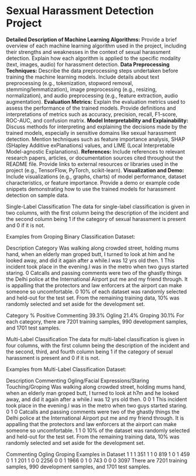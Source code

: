 # Sexual Harassment Detection Project

**Detailed Description of Machine Learning Algorithms:**
Provide a brief overview of each machine learning algorithm used in the project, including their strengths and weaknesses in the context of sexual harassment detection.
Explain how each algorithm is applied to the specific modality (text, images, audio) for harassment detection.
**Data Preprocessing Techniques:**
Describe the data preprocessing steps undertaken before training the machine learning models.
Include details about text preprocessing (e.g., tokenization, stopword removal, stemming/lemmatization), image preprocessing (e.g., resizing, normalization), and audio preprocessing (e.g., feature extraction, audio augmentation).
**Evaluation Metrics:**
Explain the evaluation metrics used to assess the performance of the trained models.
Provide definitions and interpretations of metrics such as accuracy, precision, recall, F1-score, ROC-AUC, and confusion matrix.
**Model Interpretability and Explainability:**
Discuss methods for interpreting and explaining the decisions made by the trained models, especially in sensitive domains like sexual harassment detection.
Mention techniques such as feature importance analysis, SHAP (SHapley Additive exPlanations) values, and LIME (Local Interpretable Model-agnostic Explanations).
**References:**
Include references to relevant research papers, articles, or documentation sources cited throughout the README file.
Provide links to external resources or libraries used in the project (e.g., TensorFlow, PyTorch, scikit-learn).
**Visualization and Demo:**
Include visualizations (e.g., graphs, charts) of model performance, dataset characteristics, or feature importance.
Provide a demo or example code snippets demonstrating how to use the trained models for harassment detection on sample data.


Single-Label Classification
The data for single-label classification is given in two columns, with the first column being the description of the incident and the second column being 1 if the category of sexual harassment is present and 0 if it is not.

Examples from Groping Binary Classification Dataset:

Description	Category
Was walking along crowded street, holding mums hand, when an elderly man groped butt, I turned to look at him and he looked away, and did it again after a while.I was 12 yrs old then.	1
This incident took place in the evening.I was in the metro when two guys started staring.	0
Catcalls and passing comments were two of the ghastly things the Delhi police at the International Airport put me and my friend through. It is appalling that the protectors and law enforcers at the airport can make someone so uncomfortable.	0
10% of each dataset was randomly selected and held-out for the test set. From the remaining training data, 10% was randomly selected and set aside for the development set.

Category	% Positive
Commenting	39.3%
Ogling	21.4%
Groping	30.1%
For each category, there are 7201 training samples, 990 development samples, and 1701 test samples.

Multi-Label Classification
The data for multi-label classification is given in four columns, with the first column being the description of the incident and the second, third, and fourth column being 1 if the category of sexual harassment is present and 0 if it is not.

Examples from Multi-Label Classification Dataset:

Description	Commenting	Ogling/Facial Expressions/Staring	Touching/Groping
Was walking along crowded street, holding mums hand, when an elderly man groped butt, I turned to look at h7m and he looked away, and did it again after a while.I was 12 yrs old then.	0	0	1
This incident took place in the evening.I was in the metro when two guys started staring.	0	1	0
Catcalls and passing comments were two of the ghastly things the Delhi police at the International Airport put me and my friend through. It is appalling that the protectors and law enforcers at the airport can make someone so uncomfortable.	1	1	0
10% of the dataset was randomly selected and held-out for the test set. From the remaining training data, 10% was randomly selected and set aside for the development set.

Commenting	Ogling	Groping	Examples in Dataset
1	1	1	351
1	1	0	819
1	0	1	459
0	1	1	201
1	0	0	2256
0	0	1	1966
0	1	0	743
0	0	0	3097
There are 7201 training samples, 990 development samples, and 1701 test samples.

